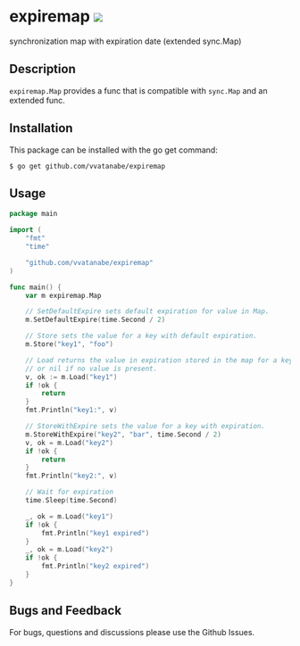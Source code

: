 # expiremap ![](https://github.com/vvatanabe/expiremap/workflows/Go/badge.svg)

synchronization map with expiration date (extended sync.Map)

## Description

`expiremap.Map` provides a func that is compatible with `sync.Map` and an extended func.

## Installation

This package can be installed with the go get command:

```
$ go get github.com/vvatanabe/expiremap
```

## Usage

```go
package main

import (
	"fmt"
	"time"

	"github.com/vvatanabe/expiremap"
)

func main() {
	var m expiremap.Map

	// SetDefaultExpire sets default expiration for value in Map.
	m.SetDefaultExpire(time.Second / 2)

	// Store sets the value for a key with default expiration.
	m.Store("key1", "foo")

	// Load returns the value in expiration stored in the map for a key,
	// or nil if no value is present.
	v, ok := m.Load("key1")
	if !ok {
		return
	}
	fmt.Println("key1:", v)

	// StoreWithExpire sets the value for a key with expiration.
	m.StoreWithExpire("key2", "bar", time.Second / 2)
	v, ok = m.Load("key2")
	if !ok {
		return
	}
	fmt.Println("key2:", v)

	// Wait for expiration
	time.Sleep(time.Second)

	_, ok = m.Load("key1")
	if !ok {
		fmt.Println("key1 expired")
	}
	_, ok = m.Load("key2")
	if !ok {
		fmt.Println("key2 expired")
	}
}
```

## Bugs and Feedback

For bugs, questions and discussions please use the Github Issues.
